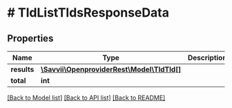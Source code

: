 # # TldListTldsResponseData

## Properties

Name | Type | Description | Notes
------------ | ------------- | ------------- | -------------
**results** | [**\Savvii\OpenproviderRest\Model\TldTld[]**](TldTld.md) |  | [optional]
**total** | **int** |  | [optional]

[[Back to Model list]](../../README.md#models) [[Back to API list]](../../README.md#endpoints) [[Back to README]](../../README.md)
